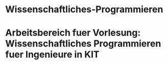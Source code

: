 # Wissenschaftliches-Programmieren
# Arbeitsbereich fuer Vorlesung: Wissenschaftliches Programmieren fuer Ingenieure in KIT
